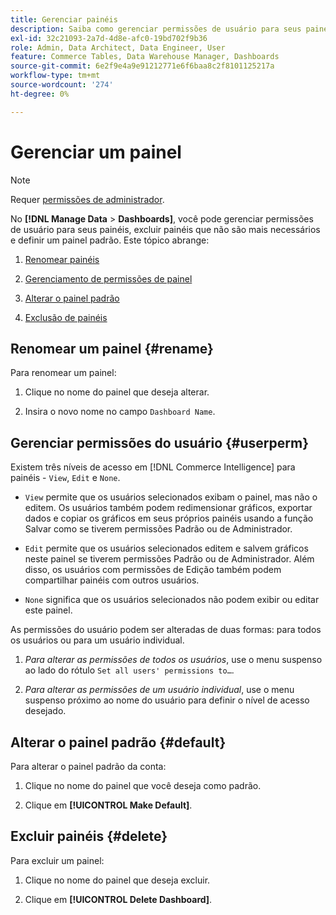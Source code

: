 ```yaml
---
title: Gerenciar painéis
description: Saiba como gerenciar permissões de usuário para seus painéis, excluir painéis que não são mais necessários e definir um painel padrão.
exl-id: 32c21093-2a7d-4d8e-afc0-19bd702f9b36
role: Admin, Data Architect, Data Engineer, User
feature: Commerce Tables, Data Warehouse Manager, Dashboards
source-git-commit: 6e2f9e4a9e91212771e6f6baa8c2f8101125217a
workflow-type: tm+mt
source-wordcount: '274'
ht-degree: 0%

---
```


# Gerenciar um painel

>[!NOTE]
>
>Requer [permissões de administrador](../../administrator/user-management/user-management.md).

No **[!DNL Manage Data** > **Dashboards]**, você pode gerenciar permissões de usuário para seus painéis, excluir painéis que não são mais necessários e definir um painel padrão. Este tópico abrange:

1. [Renomear painéis](#rename)

1. [Gerenciamento de permissões de painel](#userperm)

1. [Alterar o painel padrão](#default)

1. [Exclusão de painéis](#delete)

## Renomear um painel {#rename}

Para renomear um painel:

1. Clique no nome do painel que deseja alterar.

2. Insira o novo nome no campo `Dashboard Name`.

## Gerenciar permissões do usuário {#userperm}

Existem três níveis de acesso em [!DNL Commerce Intelligence] para painéis - `View`, `Edit` e `None`.

* `View` permite que os usuários selecionados exibam o painel, mas não o editem. Os usuários também podem redimensionar gráficos, exportar dados e copiar os gráficos em seus próprios painéis usando a função Salvar como se tiverem permissões Padrão ou de Administrador.

* `Edit` permite que os usuários selecionados editem e salvem gráficos neste painel se tiverem permissões Padrão ou de Administrador. Além disso, os usuários com permissões de Edição também podem compartilhar painéis com outros usuários.

* `None` significa que os usuários selecionados não podem exibir ou editar este painel.

As permissões do usuário podem ser alteradas de duas formas: para todos os usuários ou para um usuário individual.

1. *Para alterar as permissões de todos os usuários*, use o menu suspenso ao lado do rótulo `Set all users' permissions to…`.

1. *Para alterar as permissões de um usuário individual*, use o menu suspenso próximo ao nome do usuário para definir o nível de acesso desejado.

## Alterar o painel padrão {#default}

Para alterar o painel padrão da conta:

1. Clique no nome do painel que você deseja como padrão.

1. Clique em **[!UICONTROL Make Default]**.

## Excluir painéis {#delete}

Para excluir um painel:

1. Clique no nome do painel que deseja excluir.

1. Clique em **[!UICONTROL Delete Dashboard]**.
